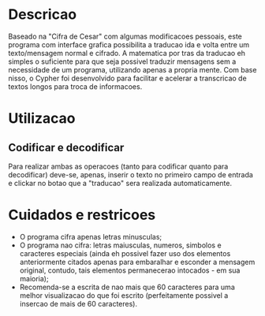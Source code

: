# Descricao

Baseado na "Cifra de Cesar" com algumas modificacoes pessoais, este programa com interface grafica possibilita a traducao ida e volta entre um texto/mensagem normal e cifrado.
A matematica por tras da traducao eh simples o suficiente para que seja possivel traduzir mensagens sem a necessidade de um programa, utilizando apenas a propria mente. Com base nisso, o Cypher foi desenvolvido para facilitar e acelerar a transcricao de textos longos para troca de informacoes.



# Utilizacao

## Codificar e decodificar

Para realizar ambas as operacoes (tanto para codificar quanto para decodificar) deve-se, apenas, inserir o texto no primeiro campo de entrada e clickar no botao que a "traducao" sera realizada automaticamente.



# Cuidados e restricoes

* O programa cifra apenas letras minusculas;
* O programa nao cifra: letras maiusculas, numeros, simbolos e caracteres especiais (ainda eh possivel fazer uso dos elementos anteriormente citados apenas para embaralhar e esconder a mensagem original, contudo, tais elementos permanecerao intocados - em sua maioria);
* Recomenda-se a escrita de nao mais que 60 caracteres para uma melhor visualizacao do que foi escrito (perfeitamente possivel a insercao de mais de 60 caracteres). 